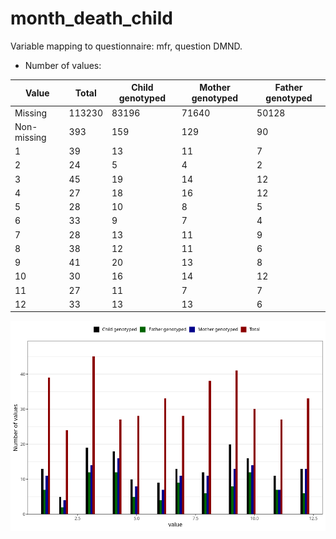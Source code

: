 # month_death_child
Variable mapping to questionnaire: mfr, question DMND.
- Number of values:

| Value | Total | Child genotyped | Mother genotyped | Father genotyped |
| ----- | ----- | --------------- | ---------------- | ---------------- |
| Missing | 113230 | 83196 | 71640 | 50128 |
| Non-missing | 393 | 159 | 129 | 90 |
| 1 | 39 | 13 | 11 | 7 |
| 2 | 24 | 5 | 4 | 2 |
| 3 | 45 | 19 | 14 | 12 |
| 4 | 27 | 18 | 16 | 12 |
| 5 | 28 | 10 | 8 | 5 |
| 6 | 33 | 9 | 7 | 4 |
| 7 | 28 | 13 | 11 | 9 |
| 8 | 38 | 12 | 11 | 6 |
| 9 | 41 | 20 | 13 | 8 |
| 10 | 30 | 16 | 14 | 12 |
| 11 | 27 | 11 | 7 | 7 |
| 12 | 33 | 13 | 13 | 6 |



![](month_death_child_n.png)



